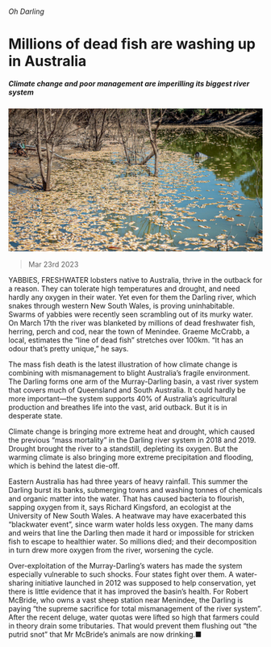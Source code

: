###### Oh Darling

# Millions of dead fish are washing up in Australia 

##### Climate change and poor management are imperilling its biggest river system 

![image](images/20230325_ASP503.jpg) 

> Mar 23rd 2023 

YABBIES, FRESHWATER lobsters native to Australia, thrive in the outback for a reason. They can tolerate high temperatures and drought, and need hardly any oxygen in their water. Yet even for them the Darling river, which snakes through western New South Wales, is proving uninhabitable. Swarms of yabbies were recently seen scrambling out of its murky water. On March 17th the river was blanketed by millions of dead freshwater fish, herring, perch and cod, near the town of Menindee. Graeme McCrabb, a local, estimates the “line of dead fish” stretches over 100km. “It has an odour that’s pretty unique,” he says.

The mass fish death is the latest illustration of how climate change is combining with mismanagement to blight Australia’s fragile environment. The Darling forms one arm of the Murray-Darling basin, a vast river system that covers much of Queensland and South Australia. It could hardly be more important—the system supports 40% of Australia’s agricultural production and breathes life into the vast, arid outback. But it is in desperate state.

Climate change is bringing more extreme heat and drought, which caused the previous “mass mortality” in the Darling river system in 2018 and 2019. Drought brought the river to a standstill, depleting its oxygen. But the warming climate is also bringing more extreme precipitation and flooding, which is behind the latest die-off.

Eastern Australia has had three years of heavy rainfall. This summer the Darling burst its banks, submerging towns and washing tonnes of chemicals and organic matter into the water. That has caused bacteria to flourish, sapping oxygen from it, says Richard Kingsford, an ecologist at the University of New South Wales. A heatwave may have exacerbated this “blackwater event”, since warm water holds less oxygen. The many dams and weirs that line the Darling then made it hard or impossible for stricken fish to escape to healthier water. So millions died; and their decomposition in turn drew more oxygen from the river, worsening the cycle.

Over-exploitation of the Murray-Darling’s waters has made the system especially vulnerable to such shocks. Four states fight over them. A water-sharing initiative launched in 2012 was supposed to help conservation, yet there is little evidence that it has improved the basin’s health. For Robert McBride, who owns a vast sheep station near Menindee, the Darling is paying “the supreme sacrifice for total mismanagement of the river system”. After the recent deluge, water quotas were lifted so high that farmers could in theory drain some tributaries. That would prevent them flushing out “the putrid snot” that Mr McBride’s animals are now drinking.■

